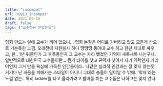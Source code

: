 ```yaml
---
title: "incompat"
url: "0913_incompat"
date: 2021-09-13
draft: false
tags: ["교수하곤 안맞는듯"]
---
```

협회 만드는 일에 교수가 끼어 있으니... 협회 본질은 어디로 가버리고 없고 모든게 산으로 가는듯한 느낌. 오래전에 자원봉사 하다 땡땡땡 동아대 교수 하고 한판 제대로 싸우고, 한.. 1년 뒤쯤인가 그 후폭풍인지 그 교수는 자리 뺐겼던 기억이 새록새록 나는구나. 일반적으로 대한민국 교수들이란... 뭔가 타이틀 찾고 끈덕지 찾아서 자기 약력인지 커리어인지 그거 만들 욕심에 가득찬 인간들이라.. 나같은 실리적 인간과는 잘 맞지 않는듯. 거기다 난 싸움을 피해가는 스타일이 아니니 그대로 충돌이 일어날 수 밖에. '학자'라는 느낌 없는.. 특히 ladder를 타고 올라가려고 발버둥 치는 교수들은 나하고는 맞지 않다.
